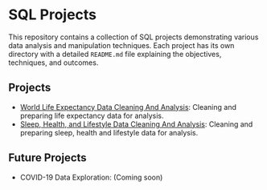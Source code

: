 # SQL Projects

This repository contains a collection of SQL projects demonstrating various data analysis and manipulation techniques. Each project has its own directory with a detailed `README.md` file explaining the objectives, techniques, and outcomes.


## Projects

- [World Life Expectancy Data Cleaning And Analysis](./world_life_expectancy/README.md): Cleaning and preparing life expectancy data for analysis.
- [Sleep, Health, and Lifestyle Data Cleaning And Analysis](./sleep_health_lifestyle/README.md): Cleaning and preparing sleep, health and lifestyle data for analysis.


## Future Projects

- COVID-19 Data Exploration: (Coming soon)

